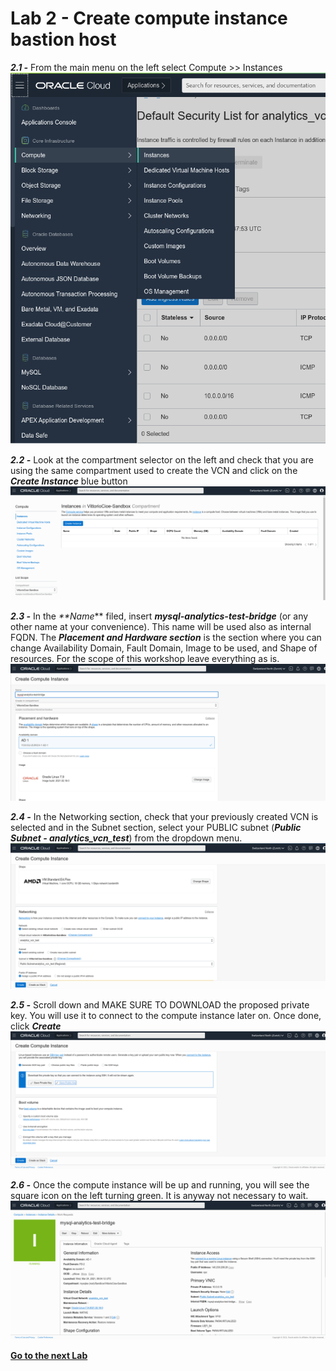 # Lab 2 - Create compute instance bastion host

_**2.1 -**_ From the main menu on the left select Compute >> Instances
![](./images/HW11_ci.png)

_**2.2 -**_ Look at the compartment selector on the left and check that you are using the same compartment used to create the VCN and click on the _**Create Instance**_ blue button
![](./images/HW12_ci.png)

_**2.3 -**_ In the _**Name_** filed, insert _**mysql-analytics-test-bridge**_ (or any other name at your convenience). This name will be used also as internal FQDN. 
The _**Placement and Hardware section**_ is the section where you can change Availability Domain, Fault Domain, Image to be used, and Shape of resources. For the scope of this workshop leave everything as is.
![](./images/HW13_ci.png)

_**2.4 -**_ In the Networking section, check that your previously created VCN is selected and in the Subnet section, select your PUBLIC subnet (_**Public Subnet - analytics_vcn_test**_) from the dropdown menu.
![](./images/HW14_ci.png)

_**2.5 -**_ Scroll down and MAKE SURE TO DOWNLOAD the proposed private key. 
You will use it to connect to the compute instance later on.
Once done, click _**Create**_
![](./images/HW15_ci.png)

_**2.6 -**_ Once the compute instance will be up and running, you will see the square icon on the left turning green. It is anyway not necessary to wait.
![](./images/HW16_ci.png)


**[Go to the next Lab](Lab3.md)**
